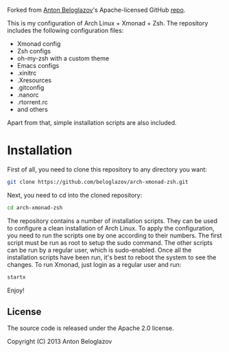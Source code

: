 Forked from [Anton Beloglazov](http://beloglazov.info/)'s Apache-licensed
GitHub [repo](https://github.com/beloglazov/arch-xmonad-zsh).

This is my configuration of Arch Linux + Xmonad + Zsh. The repository includes the following
configuration files:

 * Xmonad config
 * Zsh configs
 * oh-my-zsh with a custom theme
 * Emacs configs
 * .xinitrc
 * .Xresources
 * .gitconfig
 * .nanorc
 * .rtorrent.rc
 * and others

Apart from that, simple installation scripts are also included.


# Installation

First of all, you need to clone this repository to any directory you want:

```Bash
git clone https://github.com/beloglazov/arch-xmonad-zsh.git
```

Next, you need to cd into the cloned repository:

```Bash
cd arch-xmonad-zsh
```

The repository contains a number of installation scripts. They can be used to configure a clean
installation of Arch Linux. To apply the configuration, you need to run the scripts one by one
according to their numbers. The first script must be run as root to setup the sudo command. The
other scripts can be run by a regular user, which is sudo-enabled. Once all the installation scripts
have been run, it's best to reboot the system to see the changes. To run Xmonad, just login as a
regular user and run:

```Bash
startx
```

Enjoy!


## License

The source code is released under the Apache 2.0 license.

Copyright (C) 2013 Anton Beloglazov
